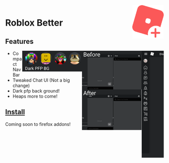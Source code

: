 <img src="rblxicon-plus.png" width="100" align="right">

<h1>Roblox Better</h1>

## Features

<img src="navbar.png" width="70" align="right">
<img src="assets/roblox chat.png" width="190" align="right">
<img src="assets/pfpfref.png" width="190" align="right">

- Compact Nav Bar
- Tweaked Chat UI (Not a big change)
- Dark pfp back ground!
- Heaps more to come!

## [Install](https://github.com/Daniel4-Scratch/RobloxBetter/releases)
Coming soon to firefox addons!
